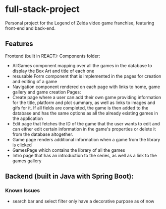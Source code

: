 # full-stack-project

Personal project for the Legend of Zelda video game franchise, featuring front-end and back-end.

## Features

Frontend (built in REACT):
  Components folder:
- AllGames component mapping over all the games in the database to display the Box Art and title of each one 
- resusable Form component that is implemented in the pages for creation and editing of a game
- Navigation component rendered on each page with links to home, game gallery and game creation
  Pages:
- Create page where a user can add their own game providing information for the title, platform and plot summary, as well as links to images and gifs for it.
If all fields are completed, the game is then added to the database and has the same options as all the already existing games in the application
- Edit page that fetches the ID of the game that the user wants to edit and can either edit certain information in the game's properties or delete it from the database altogether.
- Game page renders additional information when a game from the library is clicked
- GamesPage which contains the library of all the games
- Intro page that has an introduction to the series, as well as a link to the games gallery

Backend (built in Java with Spring Boot):
- 


### Known Issues

- search bar and select filter only have a decorative purpose as of now


